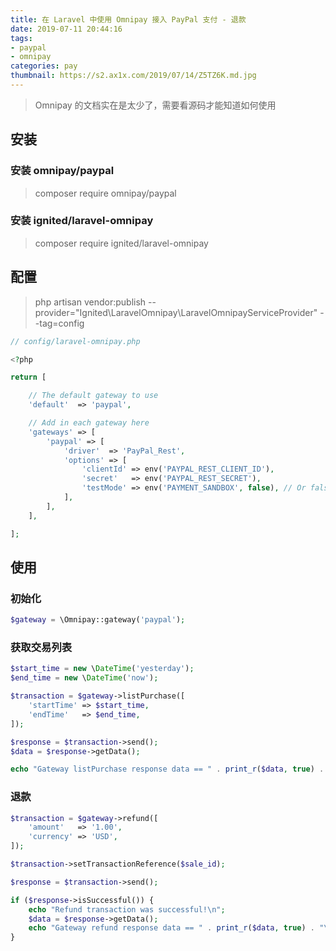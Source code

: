 ```yaml
---
title: 在 Laravel 中使用 Omnipay 接入 PayPal 支付 - 退款
date: 2019-07-11 20:44:16
tags:
- paypal
- omnipay
categories: pay
thumbnail: https://s2.ax1x.com/2019/07/14/Z5TZ6K.md.jpg
---
```

> Omnipay 的文档实在是太少了，需要看源码才能知道如何使用
<!-- more -->

## 安装

### 安装 omnipay/paypal
> composer require omnipay/paypal

### 安装 ignited/laravel-omnipay
> composer require ignited/laravel-omnipay

## 配置

> php artisan vendor:publish --provider="Ignited\LaravelOmnipay\LaravelOmnipayServiceProvider" --tag=config

```php
// config/laravel-omnipay.php

<?php

return [

    // The default gateway to use
    'default'  => 'paypal',

    // Add in each gateway here
    'gateways' => [
        'paypal' => [
            'driver'  => 'PayPal_Rest',
            'options' => [
                'clientId' => env('PAYPAL_REST_CLIENT_ID'),
                'secret'   => env('PAYPAL_REST_SECRET'),
                'testMode' => env('PAYMENT_SANDBOX', false), // Or false when you are ready for live transactions
            ],
        ],
    ],

];
```
## 使用

### 初始化

```php
$gateway = \Omnipay::gateway('paypal');
```

### 获取交易列表

```php
$start_time = new \DateTime('yesterday');
$end_time = new \DateTime('now');

$transaction = $gateway->listPurchase([
    'startTime' => $start_time,
    'endTime'   => $end_time,
]);

$response = $transaction->send();
$data = $response->getData();

echo "Gateway listPurchase response data == " . print_r($data, true) . "\n";
```

### 退款

```php
$transaction = $gateway->refund([
    'amount'   => '1.00',
    'currency' => 'USD',
]);

$transaction->setTransactionReference($sale_id);

$response = $transaction->send();

if ($response->isSuccessful()) {
    echo "Refund transaction was successful!\n";
    $data = $response->getData();
    echo "Gateway refund response data == " . print_r($data, true) . "\n";
}
```
